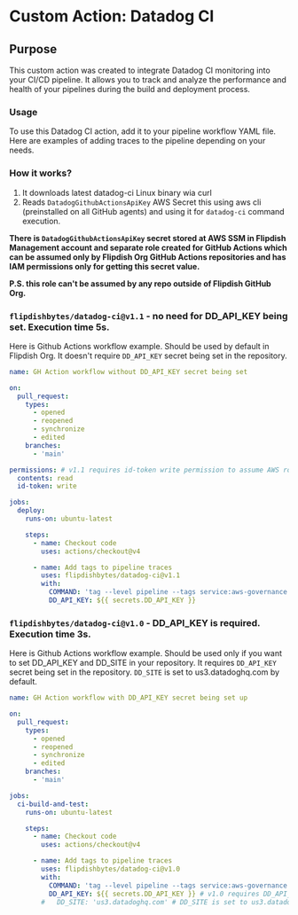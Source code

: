 # Custom Action: Datadog CI

## Purpose

This custom action was created to integrate Datadog CI monitoring into your CI/CD pipeline. It allows you to track and analyze the performance and health of your pipelines during the build and deployment process.

### Usage

To use this Datadog CI action, add it to your pipeline workflow YAML file. Here are examples of adding traces to the pipeline depending on your needs.

### How it works?

1. It downloads latest datadog-ci Linux binary wia curl
2. Reads `DatadogGithubActionsApiKey` AWS Secret this using aws cli (preinstalled on all GitHub agents) and using it for `datadog-ci` command execution.

**There is `DatadogGithubActionsApiKey` secret stored at AWS SSM in Flipdish Management account and separate role created for GitHub Actions which can be assumed only by Flipdish Org GitHub Actions repositories and has IAM permissions only for getting this secret value.**

**P.S. this role can't be assumed by any repo outside of Flipdish GitHub Org.**

### `flipdishbytes/datadog-ci@v1.1` - no need for DD_API_KEY being set. Execution time 5s.
Here is Github Actions workflow example. Should be used by default in Flipdish Org. It doesn't require `DD_API_KEY` secret being set in the repository.

```yaml
name: GH Action workflow without DD_API_KEY secret being set

on:
  pull_request:
    types:
      - opened
      - reopened
      - synchronize
      - edited
    branches:
      - 'main'

permissions: # v1.1 requires id-token write permission to assume AWS role. Makes sure you added this to your yml.
  contents: read
  id-token: write

jobs:
  deploy:
    runs-on: ubuntu-latest

    steps:
      - name: Checkout code
        uses: actions/checkout@v4

      - name: Add tags to pipeline traces
        uses: flipdishbytes/datadog-ci@v1.1
        with:
          COMMAND: 'tag --level pipeline --tags service:aws-governance --tags team:de-team --tags env:production'
          DD_API_KEY: ${{ secrets.DD_API_KEY }}

```

### `flipdishbytes/datadog-ci@v1.0` - DD_API_KEY is required. Execution time 3s.
Here is Github Actions workflow example. Should be used only if you want to set DD_API_KEY and DD_SITE in your repository. It requires `DD_API_KEY` secret being set in the repository. `DD_SITE` is set to us3.datadoghq.com by default.
```yaml
name: GH Action workflow with DD_API_KEY secret being set up

on:
  pull_request:
    types:
      - opened
      - reopened
      - synchronize
      - edited
    branches:
      - 'main'

jobs:
  ci-build-and-test:
    runs-on: ubuntu-latest

    steps:
      - name: Checkout code
        uses: actions/checkout@v4

      - name: Add tags to pipeline traces
        uses: flipdishbytes/datadog-ci@v1.0
        with:
          COMMAND: 'tag --level pipeline --tags service:aws-governance --tags team:de-team --tags env:production'
          DD_API_KEY: ${{ secrets.DD_API_KEY }} # v1.0 requires DD_API_KEY being set.
        #   DD_SITE: 'us3.datadoghq.com' # DD_SITE is set to us3.datadoghq.com by default.

```


